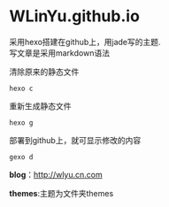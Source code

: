 # WLinYu.github.io
采用hexo搭建在github上，用jade写的主题.
<br>
写文章是采用markdown语法

清除原来的静态文件
```
hexo c
```
重新生成静态文件
```
hexo g
```
部署到github上，就可显示修改的内容
```
gexo d
```

__blog__：http://wlyu.cn.com

__themes__:主题为文件夹themes
